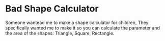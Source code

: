 # Bad Shape Calculator
Someone wantead me to make a shape calculator for children, They specifically wanted me to make it so you can calculate the parameter and the area of the shapes: Triangle, Square, Rectangle.